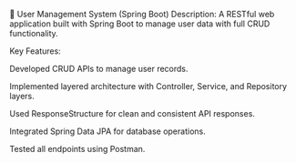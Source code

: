👤 User Management System (Spring Boot)
Description:
A RESTful web application built with Spring Boot to manage user data with full CRUD functionality.

Key Features:

Developed CRUD APIs to manage user records.

Implemented layered architecture with Controller, Service, and Repository layers.

Used ResponseStructure for clean and consistent API responses.

Integrated Spring Data JPA for database operations.

Tested all endpoints using Postman.
